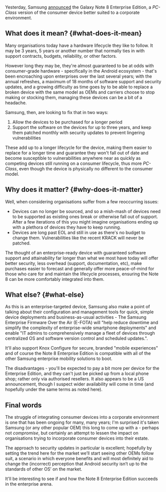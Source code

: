 <!---
title: "Samsung launched a Note 8 for enterprise"
date: "2017-11-02"
categories:
  - "enterprise"
tags:
  - "android"
  - "android-enterprise"
  - "business"
  - "dex"
  - "enterprise"
  - "enterprise-mobility"
  - "hardware"
  - "lifecycle"
  - "policy"
  - "samsung"
--->

Yesterday, Samsung [announced](https://news.samsung.com/us/galaxy-note8-enterprise-edition/) the Galaxy Note 8 Enterprise Edition, a _PC-Class_ version of the consumer device better suited to a corporate environment.

## What does it mean? {#what-does-it-mean}

Many organisations today have a hardware lifecycle they like to follow. It may be 3 years, 5 years or another number that normally ties in with support contracts, budgets, reliability, or other factors.

However long they may be, they're almost guaranteed to be at odds with consumer-grade hardware - specifically in the Android ecosystem - that's been encroaching upon enterprises over the last several years; with the annual refreshes, a maximum of 18 months of software support and security updates, and a growing difficulty as time goes by to be able to replace a broken device with the same model as OEMs and carriers choose to stop making or stocking them, managing these devices can be a bit of a headache.

Samsung, then, are looking to fix that in two ways:

1. Allow the devices to be purchased for a longer period
2. Support the software on the devices for up to three years, and keep them patched monthly with security updates to prevent lingering vulnerabilities

These add up to a longer lifecycle for the device, making them easier to replace for a longer time and guarantee they won't fall out of date and become susceptible to vulnerabilities anywhere near as quickly as competing devices still running on a consumer lifecycle, thus more _PC-Class_, even though the device is physically no different to the consumer model.

## Why does it matter? {#why-does-it-matter}

Well, when considering organisations suffer from a few reoccurring issues:

- Devices can no longer be sourced, and so a mish-mash of devices need to be supported as existing ones break or otherwise fall out of support. After a few iterations of this you might imagine organisations ending up with a plethora of devices they have to keep running.
- Devices are long past EOL and still in use as there's no budget to change them. Vulnerabilities like the recent KRACK will never be patched.

The thought of an enterprise-ready device with guaranteed software support and attainability far longer than what we most have today will offer better security, less overhead (support, documentation, etc), make purchases easier to forecast and generally offer more peace-of-mind for those who care for and maintain the lifecycle processes, ensuring the Note 8 can be more comfortably integrated into them.

## What else? {#what-else}

As this is an enterprise-targeted device, Samsung also make a point of talking about their configuration and management tools for quick, simple device deployments and business-as-usual activities - The Samsung Enterprise Firmware Over the Air (E-FOTA) will "help reduce downtime and simplify the complexity of enterprise-wide smartphone deployments" and enable "IT admins to comprehensively manage a fleet of devices through centralized OS and software version control and scheduled updates.".

It'll also support Knox Configure for secure, branded "mobile experiences" and of course the Note 8 Enterprise Edition is compatible with all of the other Samsung enterprise mobility solutions to boot.

The disadvantages - you'll be expected to pay a bit more per device for the Enterprise Edition, and they can't just be picked up from a local phone shop; rather only via authorised resellers. It also appears to be a US announcement, though I suspect wider availability will come in time (and hopefully under the same terms as noted here).

## Final words

The struggle of integrating consumer devices into a corporate environment is one that has been ongoing for many, many years; I'm surprised it's taken Samsung (or any other popular OEM) this long to come up with a - perhaps not _compromise_, but certainly an attempt to lessen the impact on organisations trying to incorporate consumer devices into their estate.

The approach to security updates in particular is excellent; hopefully by setting the trend here for the market we’ll start seeing other OEMs follow suit, a scenario in which everyone benefits and will most definitely aid to change the (incorrect) perception that Android security isn’t up to the standards of other OS’ on the market.

It'll be interesting to see if and how the Note 8 Enterprise Edition succeeds in the enterprise arena.
